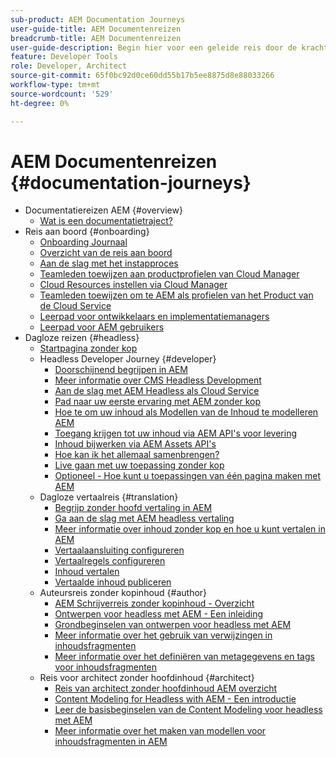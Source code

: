 ```yaml
---
sub-product: AEM Documentation Journeys
user-guide-title: AEM Documentenreizen
breadcrumb-title: AEM Documentenreizen
user-guide-description: Begin hier voor een geleide reis door de krachtige en flexibele headless eigenschappen van AEM, hun mogelijkheden, en hoe te om hen op uw project te gebruiken.
feature: Developer Tools
role: Developer, Architect
source-git-commit: 65f0bc92d0ce60dd55b17b5ee8875d8e88033266
workflow-type: tm+mt
source-wordcount: '529'
ht-degree: 0%

---
```



# AEM Documentenreizen {#documentation-journeys}

<!--
Please note that all links to other guides need to be absolute references with leading protocol and domain since SCCM does not allow pages to be referenced with relative links in multiple ToCs.
-->

+ Documentatiereizen AEM {#overview}
   + [Wat is een documentatietraject?](home.md)
+ Reis aan boord {#onboarding}
   + [Onboarding Journaal](https://experienceleague.adobe.com/docs/experience-manager-cloud-service/journey-onboarding/home.html)
   + [Overzicht van de reis aan boord](https://experienceleague.adobe.com/docs/experience-manager-cloud-service/journey-onboarding/onboarding/onboarding-journey-overview.html)
   + [Aan de slag met het instapproces](https://experienceleague.adobe.com/docs/experience-manager-cloud-service/journey-onboarding/onboarding/get-started-onboarding-journey.html)
   + [Teamleden toewijzen aan productprofielen van Cloud Manager](https://experienceleague.adobe.com/docs/experience-manager-cloud-service/journey-onboarding/onboarding/assign-team-members-cloud-manager.html)
   + [Cloud Resources instellen via Cloud Manager](https://experienceleague.adobe.com/docs/experience-manager-cloud-service/journey-onboarding/onboarding/setup-cloud-resources-via-cloud-manager.html)
   + [Teamleden toewijzen om te AEM als profielen van het Product van de Cloud Service](https://experienceleague.adobe.com/docs/experience-manager-cloud-service/journey-onboarding/onboarding/assign-team-members-aem-cloud-service.html)
   + [Leerpad voor ontwikkelaars en implementatiemanagers](https://experienceleague.adobe.com/docs/experience-manager-cloud-service/journey-onboarding/onboarding/learning-path-developers-deploymentmanagers.html)
   + [Leerpad voor AEM gebruikers](https://experienceleague.adobe.com/docs/experience-manager-cloud-service/journey-onboarding/onboarding/learning-path-aem-users.html)
+ Dagloze reizen {#headless}
   + [Startpagina zonder kop](https://experienceleague.adobe.com/docs/experience-manager-cloud-service/headless-journey/home.html)
   + Headless Developer Journey {#developer}
      + [Doorschijnend begrijpen in AEM](https://experienceleague.adobe.com/docs/experience-manager-cloud-service/headless-journey/developer/overview.html)
      + [Meer informatie over CMS Headless Development](https://experienceleague.adobe.com/docs/experience-manager-cloud-service/headless-journey/developer/learn-about.html)
      + [Aan de slag met AEM Headless als Cloud Service](https://experienceleague.adobe.com/docs/experience-manager-cloud-service/headless-journey/developer/getting-started.html)
      + [Pad naar uw eerste ervaring met AEM zonder kop](https://experienceleague.adobe.com/docs/experience-manager-cloud-service/headless-journey/developer/path-to-first-experience.html)
      + [Hoe te om uw inhoud als Modellen van de Inhoud te modelleren AEM](https://experienceleague.adobe.com/docs/experience-manager-cloud-service/headless-journey/developer/model-your-content.html)
      + [Toegang krijgen tot uw inhoud via AEM API&#39;s voor levering](https://experienceleague.adobe.com/docs/experience-manager-cloud-service/headless-journey/developer/access-your-content.html)
      + [Inhoud bijwerken via AEM Assets API&#39;s](https://experienceleague.adobe.com/docs/experience-manager-cloud-service/headless-journey/developer/update-your-content.html)
      + [Hoe kan ik het allemaal samenbrengen?](https://experienceleague.adobe.com/docs/experience-manager-cloud-service/headless-journey/developer/put-it-all-together.html)
      + [Live gaan met uw toepassing zonder kop](https://experienceleague.adobe.com/docs/experience-manager-cloud-service/headless-journey/developer/go-live.html)
      + [Optioneel - Hoe kunt u toepassingen van één pagina maken met AEM](https://experienceleague.adobe.com/docs/experience-manager-cloud-service/headless-journey/developer/create-spa.html)
   + Dagloze vertaalreis {#translation}
      + [Begrijp zonder hoofd vertaling in AEM](https://experienceleague.adobe.com/docs/experience-manager-cloud-service/headless-journey/translation/overview.html)
      + [Ga aan de slag met AEM headless vertaling](https://experienceleague.adobe.com/docs/experience-manager-cloud-service/headless-journey/translation/getting-started.html)
      + [Meer informatie over inhoud zonder kop en hoe u kunt vertalen in AEM](https://experienceleague.adobe.com/docs/experience-manager-cloud-service/headless-journey/translation/learn-about.html)
      + [Vertaalaansluiting configureren](https://experienceleague.adobe.com/docs/experience-manager-cloud-service/headless-journey/translation/configure-connector.html)
      + [Vertaalregels configureren](https://experienceleague.adobe.com/docs/experience-manager-cloud-service/headless-journey/translation/translation-rules.html)
      + [Inhoud vertalen](https://experienceleague.adobe.com/docs/experience-manager-cloud-service/headless-journey/translation/translate-content.html)
      + [Vertaalde inhoud publiceren](https://experienceleague.adobe.com/docs/experience-manager-cloud-service/headless-journey/translation/publish-content.html)
   + Auteursreis zonder kopinhoud {#author}
      + [AEM Schrijverreis zonder kopinhoud - Overzicht](https://experienceleague.adobe.com/docs/experience-manager-cloud-service/headless-journey/author/overview.md)
      + [Ontwerpen voor headless met AEM - Een inleiding](https://experienceleague.adobe.com/docs/experience-manager-cloud-service/headless-journey/author/introduction.md)
      + [Grondbeginselen van ontwerpen voor headless met AEM](https://experienceleague.adobe.com/docs/experience-manager-cloud-service/headless-journey/author/basics.md)
      + [Meer informatie over het gebruik van verwijzingen in inhoudsfragmenten](https://experienceleague.adobe.com/docs/experience-manager-cloud-service/headless-journey/author/references.md)
      + [Meer informatie over het definiëren van metagegevens en tags voor inhoudsfragmenten](https://experienceleague.adobe.com/docs/experience-manager-cloud-service/headless-journey/author/metadata-tagging.md)
   + Reis voor architect zonder hoofdinhoud {#architect}
      + [Reis van architect zonder hoofdinhoud AEM overzicht](https://experienceleague.adobe.com/docs/experience-manager-cloud-service/headless-journey/architect/overview.md)
      + [Content Modeling for Headless with AEM - Een introductie](https://experienceleague.adobe.com/docs/experience-manager-cloud-service/headless-journey/architect/introduction.md)
      + [Leer de basisbeginselen van de Content Modeling voor headless met AEM](https://experienceleague.adobe.com/docs/experience-manager-cloud-service/headless-journey/architect/basics.md)
      + [Meer informatie over het maken van modellen voor inhoudsfragmenten in AEM](https://experienceleague.adobe.com/docs/experience-manager-cloud-service/headless-journey/architect/model-structure.md)
